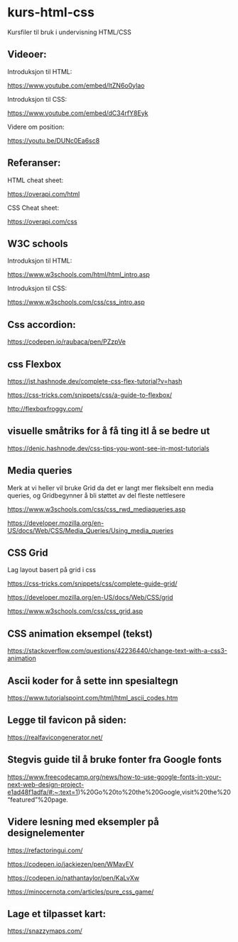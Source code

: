# kurs-html-css
Kursfiler til bruk i undervisning HTML/CSS


## Videoer:

Introduksjon til HTML:

https://www.youtube.com/embed/ItZN6o0ylao

Introduksjon til CSS:

https://www.youtube.com/embed/dC34rfY8Eyk

Videre om position:

https://youtu.be/DUNc0Ea6sc8


## Referanser:

HTML cheat sheet:

https://overapi.com/html

CSS Cheat sheet:

https://overapi.com/css


## W3C schools

Introduksjon til HTML:

https://www.w3schools.com/html/html_intro.asp

Introduksjon til CSS:

https://www.w3schools.com/css/css_intro.asp


## Css accordion:

https://codepen.io/raubaca/pen/PZzpVe

## css Flexbox

https://jst.hashnode.dev/complete-css-flex-tutorial?v=hash

https://css-tricks.com/snippets/css/a-guide-to-flexbox/

http://flexboxfroggy.com/

## visuelle småtriks for å få ting itl å se bedre ut

https://denic.hashnode.dev/css-tips-you-wont-see-in-most-tutorials

## Media queries

Merk at vi heller vil bruke Grid da det er langt mer fleksibelt enn media queries, og Gridbegynner å bli støttet av del fleste nettlesere

https://www.w3schools.com/css/css_rwd_mediaqueries.asp

https://developer.mozilla.org/en-US/docs/Web/CSS/Media_Queries/Using_media_queries

## CSS Grid

Lag layout basert på grid i css

https://css-tricks.com/snippets/css/complete-guide-grid/

https://developer.mozilla.org/en-US/docs/Web/CSS/grid

https://www.w3schools.com/css/css_grid.asp

## CSS animation eksempel (tekst)

https://stackoverflow.com/questions/42236440/change-text-with-a-css3-animation

## Ascii koder for å sette inn spesialtegn

https://www.tutorialspoint.com/html/html_ascii_codes.htm

## Legge til favicon på siden:

https://realfavicongenerator.net/


## Stegvis guide til å bruke fonter fra Google fonts

https://www.freecodecamp.org/news/how-to-use-google-fonts-in-your-next-web-design-project-e1ad48f1adfa/#:~:text=1)%20Go%20to%20the%20Google,visit%20the%20“featured”%20page.

## Videre lesning med eksempler på designelementer

https://refactoringui.com/

https://codepen.io/jackiezen/pen/WMavEV

https://codepen.io/nathantaylor/pen/KaLvXw

https://minocernota.com/articles/pure_css_game/


## Lage et tilpasset kart:

https://snazzymaps.com/
